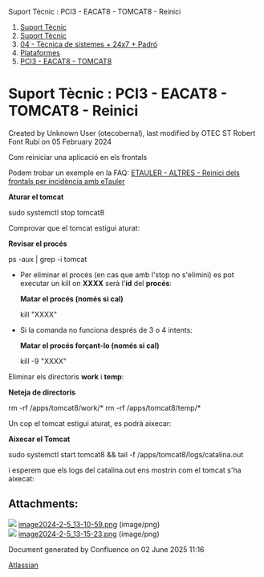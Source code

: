 Suport Tècnic : PCI3 - EACAT8 - TOMCAT8 - Reinici  

1.  [Suport Tècnic](index.md)
2.  [Suport Tècnic](13893782.md)
3.  [04 - Tècnica de sistemes + 24x7 + Padró](26313202.md)
4.  [Plataformes](Plataformes_41520520.md)
5.  [PCI3 - EACAT8 - TOMCAT8](PCI3---EACAT8---TOMCAT8_41520635.md)

Suport Tècnic : PCI3 - EACAT8 - TOMCAT8 - Reinici
=================================================

Created by Unknown User (otecobernal), last modified by OTEC ST Robert Font Rubí on 05 February 2024

Com reiniciar una aplicació en els frontals

Podem trobar un exemple en la FAQ: [ETAULER - ALTRES - Reinici dels frontals per incidència amb eTauler](100009112.md)

**Aturar el tomcat**

 sudo systemctl stop tomcat8

  

Comprovar que el tomcat estigui aturat:

**Revisar el procés**

ps -aux | grep -i tomcat

  

*   Per eliminar el procés (en cas que amb l'stop no s'elimini) es pot executar un kill on **XXXX** serà l'**id** del **procés**:
    
    **Matar el procés (només si cal)**
    
    kill "XXXX"
    
*   Si la comanda no funciona després de 3 o 4 intents:
    
    **Matar el procés forçant-lo (només si cal)**
    
    kill -9 "XXXX"
    

  
Eliminar els directoris **work** i **temp**:

**Neteja de directoris**

rm -rf /apps/tomcat8/work/\*
rm -rf /apps/tomcat8/temp/\*

  

Un cop el tomcat estigui aturat, es podrà aixecar:

**Aixecar el Tomcat**

sudo systemctl start tomcat8 && tail -f /apps/tomcat8/logs/catalina.out

i esperem que els logs del catalina.out ens mostrin com el tomcat s'ha aixecat:

  

  

  

Attachments:
------------

![](images/icons/bullet_blue.gif) [image2024-2-5\_13-10-59.png](attachments/41520638/100009108.png) (image/png)  
![](images/icons/bullet_blue.gif) [image2024-2-5\_13-15-23.png](attachments/41520638/100009110.png) (image/png)  

Document generated by Confluence on 02 June 2025 11:16

[Atlassian](http://www.atlassian.com/)